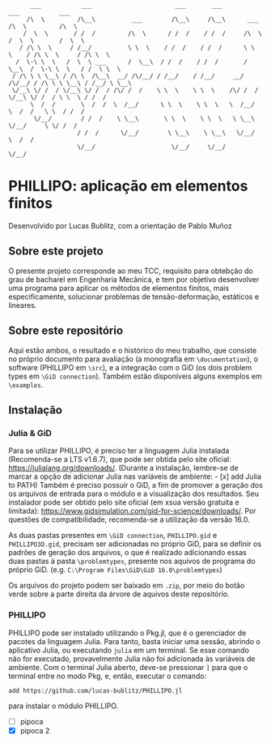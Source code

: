```
      ___           ___                       ___       ___                   ___           ___      
     /\  \         /\__\          ___        /\__\     /\__\      ___        /\  \         /\  \     
    /  \  \       / /  /         /\  \      / /  /    / /  /     /\  \      /  \  \       /  \  \    
   / /\ \  \     / /__/          \ \  \    / /  /    / /  /      \ \  \    / /\ \  \     / /\ \  \   
  /  \-\ \  \   /  \  \ ___      /  \__\  / /  /    / /  /       /  \__\  /  \-\ \  \   / /  \ \  \  
 / /\ \ \ \__\ / /\ \  /\__\  __/ /\/__/ / /__/    / /__/     __/ /\/__/ / /\ \ \ \__\ / /__/ \ \__\ 
 \/__\ \/ /  / \/__\ \/ /  / /\/ /  /    \ \  \    \ \  \    /\/ /  /    \/__\ \/ /  / \ \  \ / /  / 
      \  /  /       \  /  /  \  /__/      \ \  \    \ \  \   \  /__/          \  /  /   \ \  / /  /  
       \/__/        / /  /    \ \__\       \ \  \    \ \  \   \ \__\           \/__/     \ \/ /  /   
                   / /  /      \/__/        \ \__\    \ \__\   \/__/                      \  /  /    
                   \/__/                     \/__/     \/__/                               \/__/     
```
# PHILLIPO: aplicação em elementos finitos

Desenvolvido por Lucas Bublitz, com a orientação de Pablo Muñoz

## Sobre este projeto

O presente projeto corresponde ao meu TCC, requisito para obtebção do grau de bacharel em Engenharia Mecânica, e tem por objetivo desenvolver uma programa para aplicar os métodos de elementos finitos, mais especificamente, solucionar problemas de tensão-deformação, estáticos e lineares.

## Sobre este repositório

Aqui estão ambos, o resultado e o histórico do meu trabalho, que consiste no próprio documento para avaliação (a monografia em `\documentation`), o software (PHILLIPO em `\src`), e a integração com o GiD (os dois problem types em `\GiD connection`). Também estão disponíveis alguns exemplos em `\examples`.

## Instalação

### Julia & GiD

Para se utilizar PHILLIPO, é preciso ter a linguagem Julia instalada (Recomenda-se a LTS v1.6.7), que pode ser obtida pelo site oficial: https://julialang.org/downloads/. (Durante a instalação, lembre-se de marcar a opção de adicionar Julia nas variáveis de ambiente: - [x] add Julia to PATH) Também é preciso possuir o GiD, a fim de promover a geração dos os arquivos de entrada para o módulo e a visualização dos resultados. Seu instalador pode ser obtido pelo site oficial (em xsua versão gratuita e limitada): https://www.gidsimulation.com/gid-for-science/downloads/. Por questões de compatibilidade, recomenda-se a utilização da versão 16.0.

As duas pastas presentes em `\GiD connection`, `PHILLIPO.gid` e `PHILLIPO3D.gid`, precisam ser adicionadas no próprio GiD, para se definir os padrões de geração dos arquivos, o que é realizado adicionando essas duas pastas à pasta `\problemtypes`, presente nos aquivos de programa do próprio GiD. (e.g. `C:\Program Files\GiD\GiD 16.0\problemtypes`)

Os arquivos do projeto podem ser baixado em `.zip`, por meio do botão verde sobre a parte direita da árvore de aquivos deste repositório. 

### PHILLIPO

PHILLIPO pode ser instalado utilizando o Pkg.jl, que é o gerenciador de pacotes da linguagem Julia. Para tanto, basta iniciar uma sessão, abrindo o aplicativo Julia, ou executando `julia` em um terminal. Se esse comando não for executado, provavelmente Julia não foi adicionada às variáveis de ambiente. Com o terminal Julia aberto, deve-se pressionar `]` para que o terminal entre no modo Pkg, e, então, executar o comando:
```
add https://github.com/lucas-bublitz/PHILLIPO.jl
```
para instalar o módulo PHILLIPO.

- [ ] pipoca
- [x] pipoca 2